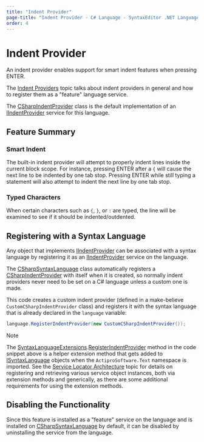 ```yaml
---
title: "Indent Provider"
page-title: "Indent Provider - C# Language - SyntaxEditor .NET Languages Add-on"
order: 4
---
```

# Indent Provider

An indent provider enables support for smart indent features when pressing ENTER.

The [Indent Providers](../../user-interface/input-output/indent-providers.md) topic talks about indent providers in general and how to register them as a "feature" language service.

The [CSharpIndentProvider](xref:ActiproSoftware.Text.Languages.CSharp.Implementation.CSharpIndentProvider) class is the default implementation of an [IIndentProvider](xref:ActiproSoftware.Windows.Controls.SyntaxEditor.IIndentProvider) service for this language.

## Feature Summary

### Smart Indent

The built-in indent provider will attempt to properly indent lines inside the current block scope.  For instance, pressing ENTER after a `{` will cause the next line to be indented by one tab stop.  Pressing ENTER while still typing a statement will also attempt to indent the next line by one tab stop.

### Typed Characters

When certain characters such as `{`, `}`, or `:` are typed, the line will be examined to see if it should be indented/outdented.

## Registering with a Syntax Language

Any object that implements [IIndentProvider](xref:ActiproSoftware.Windows.Controls.SyntaxEditor.IIndentProvider) can be associated with a syntax language by registering it as an [IIndentProvider](xref:ActiproSoftware.Windows.Controls.SyntaxEditor.IIndentProvider) service on the language.

The [CSharpSyntaxLanguage](xref:ActiproSoftware.Text.Languages.CSharp.Implementation.CSharpSyntaxLanguage) class automatically registers a [CSharpIndentProvider](xref:ActiproSoftware.Text.Languages.CSharp.Implementation.CSharpIndentProvider) with itself when it is created, so normally indent providers never need to be set on a C# language unless a custom one is made.

This code creates a custom indent provider (defined in a make-believe `CustomCSharpIndentProvider` class) and registers it with the syntax language that is already declared in the `language` variable:

```csharp
language.RegisterIndentProvider(new CustomCSharpIndentProvider());
```

> [!NOTE]
> The [SyntaxLanguageExtensions](xref:ActiproSoftware.Text.SyntaxLanguageExtensions).[RegisterIndentProvider](xref:ActiproSoftware.Text.SyntaxLanguageExtensions.RegisterIndentProvider*) method in the code snippet above is a helper extension method that gets added to [ISyntaxLanguage](xref:ActiproSoftware.Text.ISyntaxLanguage) objects when the `ActiproSoftware.Text` namespace is imported.  See the [Service Locator Architecture](../../language-creation/service-locator-architecture.md) topic for details on registering and retrieving various service object instances, both via extension methods and generically, as there are some additional requirements for using the extension methods.

## Disabling the Functionality

Since this feature is installed as a "feature" service on the language and is installed on [CSharpSyntaxLanguage](xref:ActiproSoftware.Text.Languages.CSharp.Implementation.CSharpSyntaxLanguage) by default, it can be disabled by uninstalling the service from the language.
